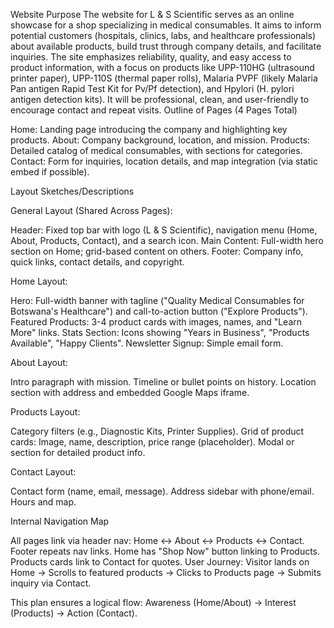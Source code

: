 Website Purpose
The website for L & S Scientific serves as an online showcase for a shop specializing in medical consumables. It aims to inform potential customers (hospitals, clinics, labs, and healthcare professionals) about available products, build trust through company details, and facilitate inquiries. The site emphasizes reliability, quality, and easy access to product information, with a focus on products like UPP-110HG (ultrasound printer paper), UPP-110S (thermal paper rolls), Malaria PVPF (likely Malaria Pan antigen Rapid Test Kit for Pv/Pf detection), and Hpylori (H. pylori antigen detection kits). It will be professional, clean, and user-friendly to encourage contact and repeat visits.
Outline of Pages (4 Pages Total)

Home: Landing page introducing the company and highlighting key products.
About: Company background, location, and mission.
Products: Detailed catalog of medical consumables, with sections for categories.
Contact: Form for inquiries, location details, and map integration (via static embed if possible).

Layout Sketches/Descriptions

General Layout (Shared Across Pages):

Header: Fixed top bar with logo (L & S Scientific), navigation menu (Home, About, Products, Contact), and a search icon.
Main Content: Full-width hero section on Home; grid-based content on others.
Footer: Company info, quick links, contact details, and copyright.


Home Layout:

Hero: Full-width banner with tagline ("Quality Medical Consumables for Botswana's Healthcare") and call-to-action button ("Explore Products").
Featured Products: 3-4 product cards with images, names, and "Learn More" links.
Stats Section: Icons showing "Years in Business", "Products Available", "Happy Clients".
Newsletter Signup: Simple email form.


About Layout:

Intro paragraph with mission.
Timeline or bullet points on history.
Location section with address and embedded Google Maps iframe.


Products Layout:

Category filters (e.g., Diagnostic Kits, Printer Supplies).
Grid of product cards: Image, name, description, price range (placeholder).
Modal or section for detailed product info.


Contact Layout:

Contact form (name, email, message).
Address sidebar with phone/email.
Hours and map.



Internal Navigation Map

All pages link via header nav: Home ↔ About ↔ Products ↔ Contact.
Footer repeats nav links.
Home has "Shop Now" button linking to Products.
Products cards link to Contact for quotes.
User Journey: Visitor lands on Home → Scrolls to featured products → Clicks to Products page → Submits inquiry via Contact.

This plan ensures a logical flow: Awareness (Home/About) → Interest (Products) → Action (Contact).